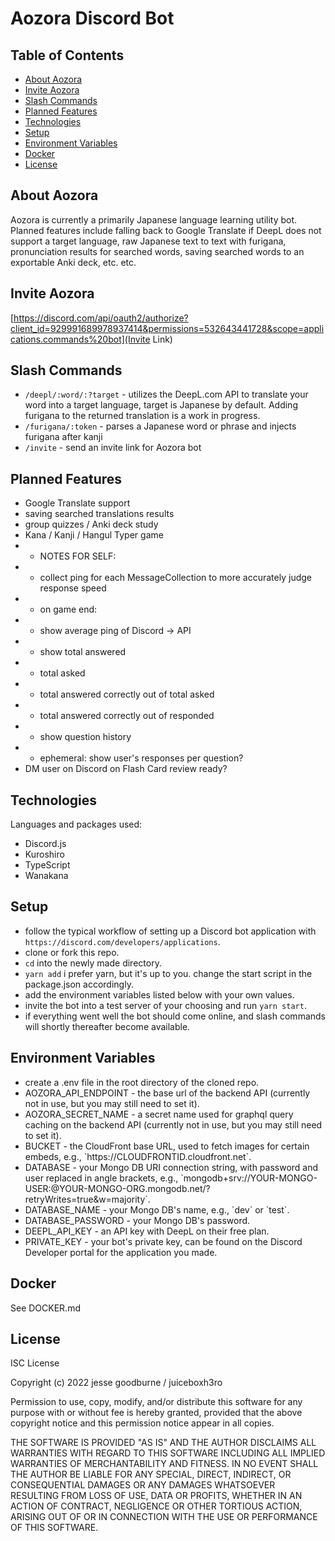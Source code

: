 # Aozora Discord Bot

## Table of Contents
* [About Aozora](#about-aozora)
* [Invite Aozora](#invite-aozora)
* [Slash Commands](#slash-commands)
* [Planned Features](#planned-features)
* [Technologies](#technologies)
* [Setup](#setup)
* [Environment Variables](#environment-variables)
* [Docker](#docker)
* [License](#license)

## About Aozora
Aozora is currently a primarily Japanese language learning utility bot.<br>
Planned features include falling back to Google Translate if DeepL does not support a target language, raw Japanese text to text with furigana, pronunciation results for searched words, saving searched words to an exportable Anki deck, etc. etc.

## Invite Aozora
[https://discord.com/api/oauth2/authorize?client_id=929991689978937414&permissions=532643441728&scope=applications.commands%20bot](Invite Link)

## Slash Commands
- <code>/deepl/:word/:?target</code> - utilizes the DeepL.com API to translate your word into a target language, target is Japanese by default. Adding furigana to the returned translation is a work in progress.
- <code>/furigana/:token</code> - parses a Japanese word or phrase and injects furigana after kanji
- <code>/invite</code> - send an invite link for Aozora bot

## Planned Features
- Google Translate support
- saving searched translations results
- group quizzes / Anki deck study
- Kana / Kanji / Hangul Typer game 
- - NOTES FOR SELF:
- - collect ping for each MessageCollection to more accurately judge response speed
- - on game end:
- - show average ping of Discord → API
- - show total answered
- - total asked
- - total answered correctly out of total asked
- - total answered correctly out of responded
- - show question history
- - ephemeral: show user's responses per question?
- DM user on Discord on Flash Card review ready?
## Technologies
Languages and packages used:
* Discord.js
* Kuroshiro
* TypeScript
* Wanakana

## Setup
- follow the typical workflow of setting up a Discord bot application with `https://discord.com/developers/applications`.
- clone or fork this repo.
- `cd` into the newly made directory.
- `yarn add` i prefer yarn, but it's up to you. change the start script in the package.json accordingly.
- add the environment variables listed below with your own values.
- invite the bot into a test server of your choosing and run `yarn start`.
- if everything went well the bot should come online, and slash commands will shortly thereafter become available.
## Environment Variables
<ul>
  <li>
    create a .env file in the root directory of the cloned repo.
  </li>
  <li>
    AOZORA_API_ENDPOINT - the base url of the backend API (currently not in use, but you may still need to set it).
  </li>
  <li>
    AOZORA_SECRET_NAME - a secret name used for graphql query caching on the backend API (currently not in use, but you may still need to set it).
  </li>
  <li>
    BUCKET - the CloudFront base URL, used to fetch images for certain embeds, e.g., `https://CLOUDFRONTID.cloudfront.net`.
  </li>
  <li>
    DATABASE - your Mongo DB URI connection string, with password and user replaced in angle brackets, e.g., `mongodb+srv://YOUR-MONGO-USER:<PASSWORD>@YOUR-MONGO-ORG.mongodb.net/<NAME>?retryWrites=true&w=majority`.
  </li>
  <li>
    DATABASE_NAME - your Mongo DB's name, e.g., `dev` or `test`.
  </li>
  <li>
    DATABASE_PASSWORD - your Mongo DB's password.
  </li>
  <li>
    DEEPL_API_KEY - an API key with DeepL on their free plan.
  </li>
  <li>
    PRIVATE_KEY - your bot's private key, can be found on the Discord Developer portal for the application you made.
  </li>
</ul>

## Docker
See DOCKER.md

## License

ISC License

Copyright (c) 2022 jesse goodburne / juiceboxh3ro

Permission to use, copy, modify, and/or distribute this software for any
purpose with or without fee is hereby granted, provided that the above
copyright notice and this permission notice appear in all copies.

THE SOFTWARE IS PROVIDED "AS IS" AND THE AUTHOR DISCLAIMS ALL WARRANTIES WITH
REGARD TO THIS SOFTWARE INCLUDING ALL IMPLIED WARRANTIES OF MERCHANTABILITY
AND FITNESS. IN NO EVENT SHALL THE AUTHOR BE LIABLE FOR ANY SPECIAL, DIRECT,
INDIRECT, OR CONSEQUENTIAL DAMAGES OR ANY DAMAGES WHATSOEVER RESULTING FROM
LOSS OF USE, DATA OR PROFITS, WHETHER IN AN ACTION OF CONTRACT, NEGLIGENCE OR
OTHER TORTIOUS ACTION, ARISING OUT OF OR IN CONNECTION WITH THE USE OR
PERFORMANCE OF THIS SOFTWARE.